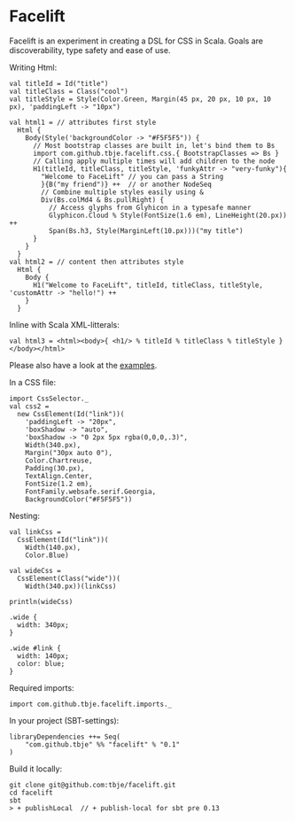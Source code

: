 Facelift
========
Facelift is an experiment in creating a DSL for CSS in Scala. Goals are discoverability, type safety and ease of use.

Writing Html:

    val titleId = Id("title")
    val titleClass = Class("cool")
    val titleStyle = Style(Color.Green, Margin(45 px, 20 px, 10 px, 10 px), 'paddingLeft -> "10px")

    val html1 = // attributes first style
      Html {
        Body(Style('backgroundColor -> "#F5F5F5")) {
          // Most bootstrap classes are built in, let's bind them to Bs
          import com.github.tbje.facelift.css.{ BootstrapClasses => Bs }
          // Calling apply multiple times will add children to the node
          H1(titleId, titleClass, titleStyle, 'funkyAttr -> "very-funky"){
            "Welcome to FaceLift" // you can pass a String
            }{B("my friend")} ++  // or another NodeSeq
            // Combine multiple styles easily using &
            Div(Bs.colMd4 & Bs.pullRight) { 
              // Access glyphs from Glyhicon in a typesafe manner
              Glyphicon.Cloud % Style(FontSize(1.6 em), LineHeight(20.px)) ++ 
              Span(Bs.h3, Style(MarginLeft(10.px)))("my title")
          }
        }
      }
    val html2 = // content then attributes style
      Html {
        Body {
          H1("Welcome to FaceLift", titleId, titleClass, titleStyle, 'customAttr -> "hello!") ++
        }
      }

Inline with Scala XML-litterals:

    val html3 = <html><body>{ <h1/> % titleId % titleClass % titleStyle } </body></html>

Please also have a look at the [examples](https://github.com/tbje/facelift/blob/master/src/test/scala/com/github/tbje/facelift/Example.scala).

In a CSS file:

    import CssSelector._
    val css2 =
      new CssElement(Id("link"))(
        'paddingLeft -> "20px",
        'boxShadow -> "auto",
        'boxShadow -> "0 2px 5px rgba(0,0,0,.3)",
        Width(340.px),
        Margin("30px auto 0"),
        Color.Chartreuse,
        Padding(30.px),
        TextAlign.Center,
        FontSize(1.2 em),
        FontFamily.websafe.serif.Georgia,
        BackgroundColor("#F5F5F5"))

Nesting:

    val linkCss =
      CssElement(Id("link"))(
        Width(140.px),
        Color.Blue)

    val wideCss =
      CssElement(Class("wide"))(
        Width(340.px))(linkCss)

    println(wideCss)

    .wide {
      width: 340px;
    }

    .wide #link {
      width: 140px;
      color: blue;
    }

Required imports:

    import com.github.tbje.facelift.imports._

In your project (SBT-settings):

    libraryDependencies ++= Seq(
        "com.github.tbje" %% "facelift" % "0.1"
    )

Build it locally:

    git clone git@github.com:tbje/facelift.git
    cd facelift
    sbt
    > + publishLocal  // + publish-local for sbt pre 0.13
